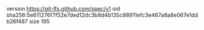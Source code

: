 version https://git-lfs.github.com/spec/v1
oid sha256:5e611276f7f52e7ded12dc3b8d4b135c88911efc3e467a8a8e067e1ddb26f487
size 195
